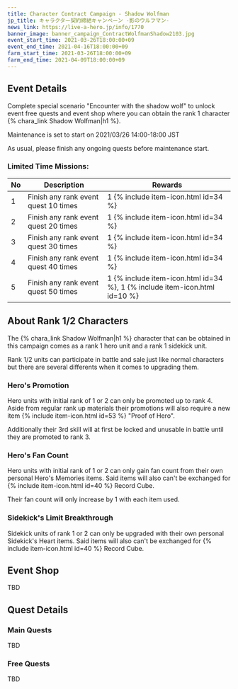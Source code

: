 ```yaml
---
title: Character Contract Campaign - Shadow Wolfman
jp_title: キャラクター契約締結キャンペーン -影のウルフマン-
news_link: https://live-a-hero.jp/info/1770
banner_image: banner_campaign_ContractWolfmanShadow2103.jpg
event_start_time: 2021-03-26T18:00:00+09
event_end_time: 2021-04-16T18:00:00+09
farm_start_time: 2021-03-26T18:00:00+09
farm_end_time: 2021-04-09T18:00:00+09
---
```


## Event Details

Complete special scenario "Encounter with the shadow wolf" to unlock event free quests and event shop where you can obtain the rank 1 character {% chara_link Shadow Wolfman|h1 %}.

Maintenance is set to start on 2021/03/26 14:00-18:00 JST

As usual, please finish any ongoing quests before maintenance start.

### Limited Time Missions: 

| No | Description | Rewards |
|----|-----------------------------------------------------------|----------------|
| 1  | Finish any rank event quest 10 times | 1 {% include item-icon.html id=34 %} |
| 2  | Finish any rank event quest 20 times | 1 {% include item-icon.html id=34 %} |
| 3  | Finish any rank event quest 30 times | 1 {% include item-icon.html id=34 %} |
| 4  | Finish any rank event quest 40 times | 1 {% include item-icon.html id=34 %} |
| 5  | Finish any rank event quest 50 times | 1 {% include item-icon.html id=34 %}, 1 {% include item-icon.html id=10 %} |

## About Rank 1/2 Characters

The {% chara_link Shadow Wolfman|h1 %} character that can be obtained in this campaign comes as a rank 1 hero unit and a rank 1 sidekick unit.

Rank 1/2 units can participate in battle and sale just like normal characters but there are several differents when it comes to upgrading them.

### Hero's Promotion

Hero units with initial rank of 1 or 2 can only be promoted up to rank 4. Aside from regular rank up materials their promotions will also require a new item {% include item-icon.html id=53 %} "Proof of Hero".

Additionally their 3rd skill will at first be locked and unusable in battle until they are promoted to rank 3.

### Hero's Fan Count

Hero units with initial rank of 1 or 2 can only gain fan count from their own personal Hero's Memories items. Said items will also can't be exchanged for {% include item-icon.html id=40 %} Record Cube.

Their fan count will only increase by 1 with each item used.

### Sidekick's Limit Breakthrough

Sidekick units of rank 1 or 2 can only be upgraded with their own personal Sidekick's Heart items. Said items will also can't be exchanged for {% include item-icon.html id=40 %} Record Cube.

## Event Shop

TBD

## Quest Details

### Main Quests

TBD

### Free Quests

TBD
